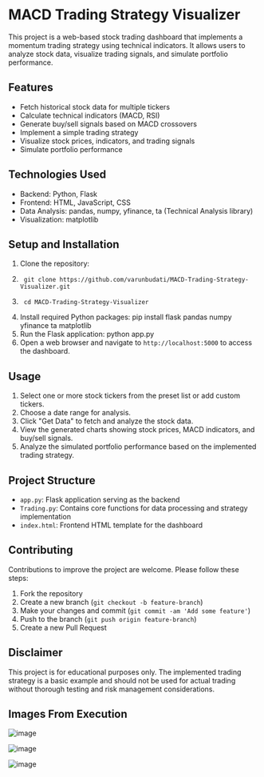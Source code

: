 # MACD Trading Strategy Visualizer

This project is a web-based stock trading dashboard that implements a momentum trading strategy using technical indicators. It allows users to analyze stock data, visualize trading signals, and simulate portfolio performance.

## Features

- Fetch historical stock data for multiple tickers
- Calculate technical indicators (MACD, RSI)
- Generate buy/sell signals based on MACD crossovers
- Implement a simple trading strategy
- Visualize stock prices, indicators, and trading signals
- Simulate portfolio performance

## Technologies Used

- Backend: Python, Flask
- Frontend: HTML, JavaScript, CSS
- Data Analysis: pandas, numpy, yfinance, ta (Technical Analysis library)
- Visualization: matplotlib 

## Setup and Installation

1. Clone the repository:
2. 		git clone https://github.com/varunbudati/MACD-Trading-Strategy-Visualizer.git
3. 		cd MACD-Trading-Strategy-Visualizer
4. Install required Python packages:
pip install flask pandas numpy yfinance ta matplotlib
5. Run the Flask application:
python app.py
6. Open a web browser and navigate to `http://localhost:5000` to access the dashboard.

## Usage

1. Select one or more stock tickers from the preset list or add custom tickers.
2. Choose a date range for analysis.
3. Click "Get Data" to fetch and analyze the stock data.
4. View the generated charts showing stock prices, MACD indicators, and buy/sell signals.
5. Analyze the simulated portfolio performance based on the implemented trading strategy.

## Project Structure

- `app.py`: Flask application serving as the backend
- `Trading.py`: Contains core functions for data processing and strategy implementation
- `index.html`: Frontend HTML template for the dashboard

## Contributing

Contributions to improve the project are welcome. Please follow these steps:

1. Fork the repository
2. Create a new branch (`git checkout -b feature-branch`)
3. Make your changes and commit (`git commit -am 'Add some feature'`)
4. Push to the branch (`git push origin feature-branch`)
5. Create a new Pull Request


## Disclaimer

This project is for educational purposes only. The implemented trading strategy is a basic example and should not be used for actual trading without thorough testing and risk management considerations.

## Images From Execution

![image](https://github.com/user-attachments/assets/e78ba219-f89e-4f36-a841-904da8397e08)



![image](https://github.com/user-attachments/assets/1c02dae0-3a75-43ac-8c46-ed4cde7d182a)

![image](https://github.com/user-attachments/assets/2c8e93c7-2364-4d83-83d3-a51484141cfa)
